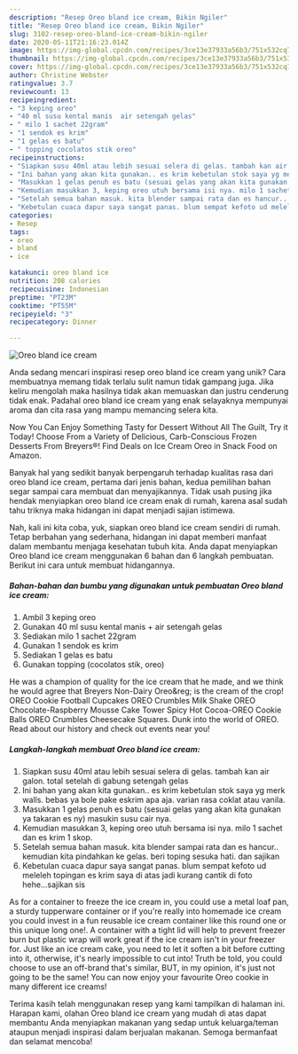 ```yaml
---
description: "Resep Oreo bland ice cream, Bikin Ngiler"
title: "Resep Oreo bland ice cream, Bikin Ngiler"
slug: 3102-resep-oreo-bland-ice-cream-bikin-ngiler
date: 2020-05-11T21:16:23.014Z
image: https://img-global.cpcdn.com/recipes/3ce13e37933a56b3/751x532cq70/oreo-bland-ice-cream-foto-resep-utama.jpg
thumbnail: https://img-global.cpcdn.com/recipes/3ce13e37933a56b3/751x532cq70/oreo-bland-ice-cream-foto-resep-utama.jpg
cover: https://img-global.cpcdn.com/recipes/3ce13e37933a56b3/751x532cq70/oreo-bland-ice-cream-foto-resep-utama.jpg
author: Christine Webster
ratingvalue: 3.7
reviewcount: 13
recipeingredient:
- "3 keping oreo"
- "40 ml susu kental manis  air setengah gelas"
- " milo 1 sachet 22gram"
- "1 sendok es krim"
- "1 gelas es batu"
- " topping cocolatos stik oreo"
recipeinstructions:
- "Siapkan susu 40ml atau lebih sesuai selera di gelas. tambah kan air galon. total setelah di gabung setengah gelas"
- "Ini bahan yang akan kita gunakan.. es krim kebetulan stok saya yg merk walls. bebas ya bole pake eskrim apa aja. varian rasa coklat atau vanila."
- "Masukkan 1 gelas penuh es batu (sesuai gelas yang akan kita gunakan ya takaran es ny) masukin susu cair nya."
- "Kemudian masukkan 3, keping oreo utuh bersama isi nya. milo 1 sachet dan es krim 1 skop."
- "Setelah semua bahan masuk. kita blender sampai rata dan es hancur.. kemudian kita pindahkan ke gelas. beri toping sesuka hati. dan sajikan"
- "Kebetulan cuaca dapur saya sangat panas. blum sempat kefoto ud meleleh topingan es krim saya di atas jadi kurang cantik di foto hehe...sajikan sis"
categories:
- Resep
tags:
- oreo
- bland
- ice

katakunci: oreo bland ice 
nutrition: 208 calories
recipecuisine: Indonesian
preptime: "PT23M"
cooktime: "PT55M"
recipeyield: "3"
recipecategory: Dinner

---
```



![Oreo bland ice cream](https://img-global.cpcdn.com/recipes/3ce13e37933a56b3/751x532cq70/oreo-bland-ice-cream-foto-resep-utama.jpg)

Anda sedang mencari inspirasi resep oreo bland ice cream yang unik? Cara membuatnya memang tidak terlalu sulit namun tidak gampang juga. Jika keliru mengolah maka hasilnya tidak akan memuaskan dan justru cenderung tidak enak. Padahal oreo bland ice cream yang enak selayaknya mempunyai aroma dan cita rasa yang mampu memancing selera kita.

Now You Can Enjoy Something Tasty for Dessert Without All The Guilt, Try it Today! Choose From a Variety of Delicious, Carb-Conscious Frozen Desserts From Breyers®! Find Deals on Ice Cream Oreo in Snack Food on Amazon.

Banyak hal yang sedikit banyak berpengaruh terhadap kualitas rasa dari oreo bland ice cream, pertama dari jenis bahan, kedua pemilihan bahan segar sampai cara membuat dan menyajikannya. Tidak usah pusing jika hendak menyiapkan oreo bland ice cream enak di rumah, karena asal sudah tahu triknya maka hidangan ini dapat menjadi sajian istimewa.


Nah, kali ini kita coba, yuk, siapkan oreo bland ice cream sendiri di rumah. Tetap berbahan yang sederhana, hidangan ini dapat memberi manfaat dalam membantu menjaga kesehatan tubuh kita. Anda dapat menyiapkan Oreo bland ice cream menggunakan 6 bahan dan 6 langkah pembuatan. Berikut ini cara untuk membuat hidangannya.

<!--inarticleads1-->

##### Bahan-bahan dan bumbu yang digunakan untuk pembuatan Oreo bland ice cream:

1. Ambil 3 keping oreo
1. Gunakan 40 ml susu kental manis + air setengah gelas
1. Sediakan  milo 1 sachet 22gram
1. Gunakan 1 sendok es krim
1. Sediakan 1 gelas es batu
1. Gunakan  topping (cocolatos stik, oreo)


He was a champion of quality for the ice cream that he made, and we think he would agree that Breyers Non-Dairy Oreo&amp;reg; is the cream of the crop! OREO Cookie Football Cupcakes OREO Crumbles Milk Shake OREO Chocolate-Raspberry Mousse Cake Tower Spicy Hot Cocoa-OREO Cookie Balls OREO Crumbles Cheesecake Squares. Dunk into the world of OREO. Read about our history and check out events near you! 

<!--inarticleads2-->

##### Langkah-langkah membuat Oreo bland ice cream:

1. Siapkan susu 40ml atau lebih sesuai selera di gelas. tambah kan air galon. total setelah di gabung setengah gelas
1. Ini bahan yang akan kita gunakan.. es krim kebetulan stok saya yg merk walls. bebas ya bole pake eskrim apa aja. varian rasa coklat atau vanila.
1. Masukkan 1 gelas penuh es batu (sesuai gelas yang akan kita gunakan ya takaran es ny) masukin susu cair nya.
1. Kemudian masukkan 3, keping oreo utuh bersama isi nya. milo 1 sachet dan es krim 1 skop.
1. Setelah semua bahan masuk. kita blender sampai rata dan es hancur.. kemudian kita pindahkan ke gelas. beri toping sesuka hati. dan sajikan
1. Kebetulan cuaca dapur saya sangat panas. blum sempat kefoto ud meleleh topingan es krim saya di atas jadi kurang cantik di foto hehe...sajikan sis


As for a container to freeze the ice cream in, you could use a metal loaf pan, a sturdy tupperware container or if you&#39;re really into homemade ice cream you could invest in a fun reusable ice cream container like this round one or this unique long one!. A container with a tight lid will help to prevent freezer burn but plastic wrap will work great if the ice cream isn&#39;t in your freezer for. Just like an ice cream cake, you need to let it soften a bit before cutting into it, otherwise, it&#39;s nearly impossible to cut into! Truth be told, you could choose to use an off-brand that&#39;s similar, BUT, in my opinion, it&#39;s just not going to be the same! You can now enjoy your favourite Oreo cookie in many different ice creams! 

Terima kasih telah menggunakan resep yang kami tampilkan di halaman ini. Harapan kami, olahan Oreo bland ice cream yang mudah di atas dapat membantu Anda menyiapkan makanan yang sedap untuk keluarga/teman ataupun menjadi inspirasi dalam berjualan makanan. Semoga bermanfaat dan selamat mencoba!
